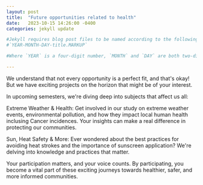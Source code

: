 ```yaml
---
layout: post
title:  "Future opportunities related to health"
date:   2023-10-15 14:26:00 -0400
categories: jekyll update

#Jekyll requires blog post files to be named according to the following format:
#`YEAR-MONTH-DAY-title.MARKUP`

#Where `YEAR` is a four-digit number, `MONTH` and `DAY` are both two-digit numbers, and `MARKUP` is the file extension representing the format used in the file. After that, include the necessary front matter. Take a look at the source for this post to get an idea about how it works.

---
```

We understand that not every opportunity is a perfect fit, and that's okay! But we have exciting projects on the horizon that might be of your interest.

In upcoming semesters, we're diving deep into subjects that affect us all:

Extreme Weather & Health: Get involved in our study on extreme weather events, environmental pollution, and how they impact local human health inclusing Cancer incidences. Your insights can make a real difference in protecting our communities.

 Sun, Heat Safety & More: Ever wondered about the best practices for avoiding heat strokes and the importance of sunscreen application? We're delving into knowledge and practices that matter.

Your participation matters, and your voice counts. By participating, you become a vital part of these exciting journeys towards healthier, safer, and more informed communities.